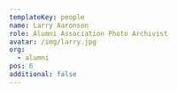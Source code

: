 ```yaml
---
templateKey: people
name: Larry Aaronson
role: Alumni Association Photo Archivist
avatar: /img/larry.jpg
org:
  - alumni
pos: 6
additional: false
---
```



